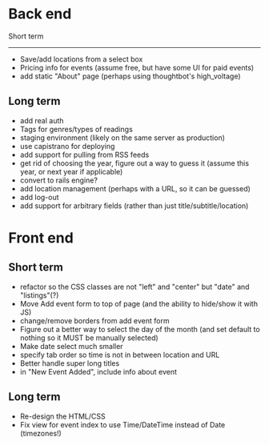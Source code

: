 Back end
===

Short term
- --
- Save/add locations from a select box
- Pricing info for events (assume free, but have some UI for paid events)
- add static "About" page (perhaps using thoughtbot's high_voltage)


Long term
---
- add real auth
- Tags for genres/types of readings
- staging environment (likely on the same server as production)
- use capistrano for deploying
- add support for pulling from RSS feeds
- get rid of choosing the year, figure out a way to guess it (assume this year, or next year if applicable)
- convert to rails engine?
- add location management (perhaps with a URL, so it can be guessed)
- add log-out
- add support for arbitrary fields (rather than just title/subtitle/location)


Front end
===
Short term
---
- refactor so the CSS classes are not "left" and "center" but "date" and "listings"(?)
- Move Add event form to top of page (and the ability to hide/show it with JS)
- change/remove borders from add event form
- Figure out a better way to select the day of the month (and set default to nothing so it MUST be manually selected)
- Make date select much smaller
- specify tab order so time is not in between location and URL
- Better handle super long titles
- in "New Event Added", include info about event

Long term
---
- Re-design the HTML/CSS
- Fix view for event index to use Time/DateTime instead of Date (timezones!)
